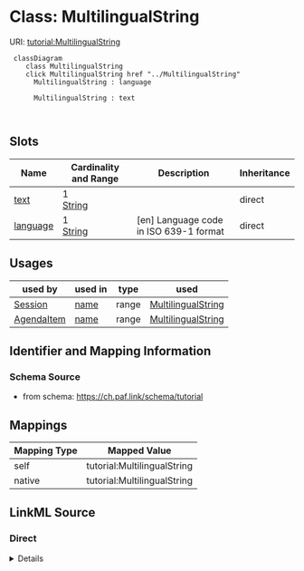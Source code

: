 

# Class: MultilingualString 



URI: [tutorial:MultilingualString](https://ch.paf.link/schema/tutorial/MultilingualString)






```mermaid
 classDiagram
    class MultilingualString
    click MultilingualString href "../MultilingualString"
      MultilingualString : language
        
      MultilingualString : text
        
      
```




<!-- no inheritance hierarchy -->


## Slots

| Name | Cardinality and Range | Description | Inheritance |
| ---  | --- | --- | --- |
| [text](text.md) | 1 <br/> [String](String.md) |  | direct |
| [language](language.md) | 1 <br/> [String](String.md) | [en] Language code in ISO 639-1 format | direct |





## Usages

| used by | used in | type | used |
| ---  | --- | --- | --- |
| [Session](Session.md) | [name](name.md) | range | [MultilingualString](MultilingualString.md) |
| [AgendaItem](AgendaItem.md) | [name](name.md) | range | [MultilingualString](MultilingualString.md) |






## Identifier and Mapping Information







### Schema Source


* from schema: https://ch.paf.link/schema/tutorial




## Mappings

| Mapping Type | Mapped Value |
| ---  | ---  |
| self | tutorial:MultilingualString |
| native | tutorial:MultilingualString |







## LinkML Source

<!-- TODO: investigate https://stackoverflow.com/questions/37606292/how-to-create-tabbed-code-blocks-in-mkdocs-or-sphinx -->

### Direct

<details>
```yaml
name: MultilingualString
from_schema: https://ch.paf.link/schema/tutorial
slots:
- text
- language

```
</details>

### Induced

<details>
```yaml
name: MultilingualString
from_schema: https://ch.paf.link/schema/tutorial
attributes:
  text:
    name: text
    from_schema: https://ch.paf.link/schema/tutorial
    rank: 1000
    alias: text
    owner: MultilingualString
    domain_of:
    - MultilingualString
    range: string
    required: true
  language:
    name: language
    description: '[en] Language code in ISO 639-1 format.

      [de] Sprachcode im ISO 639-1-Format.

      '
    from_schema: https://ch.paf.link/schema/tutorial
    rank: 1000
    slot_uri: dcterm:language
    alias: language
    owner: MultilingualString
    domain_of:
    - MultilingualString
    range: string
    required: true
    pattern: ^[a-z]{2}$

```
</details>